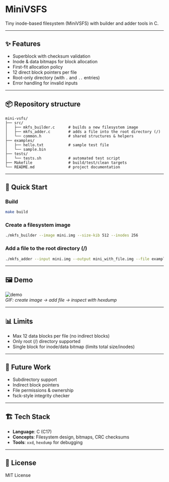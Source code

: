 # MiniVSFS

Tiny inode-based filesystem (MiniVSFS) with builder and adder tools in C.

---

## ✨ Features
- Superblock with checksum validation
- Inode & data bitmaps for block allocation
- First-fit allocation policy
- 12 direct block pointers per file
- Root-only directory (with `.` and `..` entries)
- Error handling for invalid inputs

---

## 📦 Repository structure
```
mini-vsfs/
├── src/
│   ├── mkfs_builder.c      # builds a new filesystem image
│   ├── mkfs_adder.c        # adds a file into the root directory (/)
│   └── common.h            # shared structures & helpers
├── examples/
│   ├── hello.txt           # sample test file
│   └── sample.bin
├── tests/
│   └── tests.sh            # automated test script
├── Makefile                # build/test/clean targets
└── README.md               # project documentation
```

---

## 🚀 Quick Start

### Build
```bash
make build
```

### Create a filesystem image
```bash
./mkfs_builder --image mini.img --size-kib 512 --inodes 256
```

### Add a file to the root directory (/)
```bash
./mkfs_adder --input mini.img --output mini_with_file.img --file examples/hello.txt
```

---

## 🖼️ Demo
![demo](https://user-images.githubusercontent.com/demo-gif-here.gif)  
*GIF: create image → add file → inspect with hexdump*

---

## 📊 Limits
- Max 12 data blocks per file (no indirect blocks)
- Only root (/) directory supported
- Single block for inode/data bitmap (limits total size/inodes)

---

## 🧩 Future Work
- Subdirectory support
- Indirect block pointers
- File permissions & ownership
- fsck-style integrity checker

---

## 🏗️ Tech Stack
- **Language**: C (C17)
- **Concepts**: Filesystem design, bitmaps, CRC checksums
- **Tools**: `xxd`, `hexdump` for debugging

---

## 📜 License
MIT License
